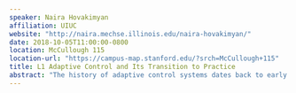 ```yaml
---
speaker: Naira Hovakimyan
affiliation: UIUC
website: "http://naira.mechse.illinois.edu/naira-hovakimyan/"
date: 2018-10-05T11:00:00-0800
location: McCullough 115
location-url: "https://campus-map.stanford.edu/?srch=McCullough+115"
title: L1 Adaptive Control and Its Transition to Practice
abstract: "The history of adaptive control systems dates back to early 50-s, when the aeronautical community was struggling to advance aircraft speeds to higher Mach numbers. In November of 1967, X-15 launched on what was planned to be a routine research flight to evaluate a boost guidance system, but it went into a spin and eventually broke up at 65,000 feet, killing the pilot Michael Adams. It was later found that the onboard adaptive control system was to be blamed for this incident. Exactly thirty years later, fueled by advances in the theory of nonlinear control, Air Force successfully flight tested the unmanned unstable tailless X-36 aircraft with an onboard adaptive flight control system. This was a landmark achievement that dispelled some of the misgivings that had arisen from the X-15 crash in 1967. Since then, numerous flight tests of Joint Direct Attack Munitions (JDAM) weapon retrofitted with adaptive element have met with great success and have proven the benefits of the adaptation in the presence of component failures and aerodynamic uncertainties. However, the major challenge related to stability/robustness assessment of adaptive systems is still being resolved based on testing the closed-loop system for all possible variations of uncertainties in Monte Carlo simulations, the cost of which increases with the growing complexity of the systems. This talk will give an overview of the limitations inherent to the conventional adaptive controllers and will introduce the audience to the L1 adaptive control theory, the architectures of which have guaranteed robustness in the presence of fast adaptation. Various applications, including flight tests of a subscale commercial jet, will be discussed during the presentation to demonstrate the tools and the concepts. With its key feature of decoupling adaptation from robustness L1 adaptive control theory has facilitated new developments in the areas of event-driven adaptation and networked control systems. It has been evaluated on Learjet in 2015 and 2017 with five people on board in more than 20 hours of flight time each time, and on F16 in 2016 with two pilots on board."
---
```

